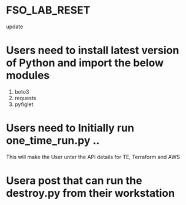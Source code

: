 # FSO_LAB_RESET
update 
# Users need to install latest version of Python and import the below modules 
1. boto3 
2. requests
3. pyfiglet

# Users need to Initially run one_time_run.py .. 

This will make the User unter the API details for TE, Terraform and AWS

# Usera post that can run the destroy.py from their workstation 
